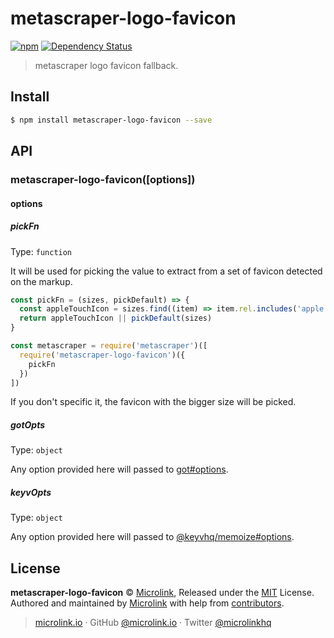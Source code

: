 # metascraper-logo-favicon

[![npm](https://img.shields.io/npm/v/metascraper-logo-favicon.svg?style=flat-square)](https://www.npmjs.com/package/metascraper-logo-favicon)
[![Dependency Status](https://david-dm.org/microlinkhq/metascraper.svg?path=packages/metascraper-logo-favicon&style=flat-square)](https://david-dm.org/microlinkhq/metascraper?path=packages/metascraper-logo-favicon)

> metascraper logo favicon fallback.

## Install

```bash
$ npm install metascraper-logo-favicon --save
```

## API

### metascraper-logo-favicon([options])

#### options

##### pickFn

Type: `function`

It will be used for picking the value to extract from a set of favicon detected on the markup.

```js
const pickFn = (sizes, pickDefault) => {
  const appleTouchIcon = sizes.find((item) => item.rel.includes('apple'))
  return appleTouchIcon || pickDefault(sizes)
}

const metascraper = require('metascraper')([
  require('metascraper-logo-favicon')({
    pickFn
  })
])
```

If you don't specific it, the favicon with the bigger size will be picked.

##### gotOpts

Type: `object`

Any option provided here will passed to [got#options](https://github.com/sindresorhus/got#options).

##### keyvOpts

Type: `object`

Any option provided here will passed to [@keyvhq/memoize#options](https://github.com/microlinkhq/keyv/tree/master/packages/memoize#keyvoptions).

## License

**metascraper-logo-favicon** © [Microlink](https://microlink.io), Released under the [MIT](https://github.com/microlinkhq/metascraper/blob/master/LICENSE.md) License.<br>
Authored and maintained by [Microlink](https://microlink.io) with help from [contributors](https://github.com/microlinkhq/metascraper/contributors).

> [microlink.io](https://microlink.io) · GitHub [@microlink.io](https://github.com/microlinkhq) · Twitter [@microlinkhq](https://twitter.com/microlinkhq)
